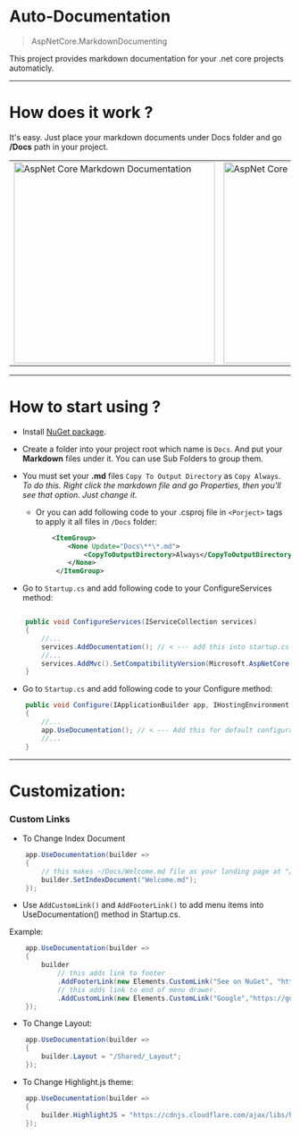 # Auto-Documentation

>AspNetCore.MarkdownDocumenting

This project provides markdown documentation for your .net core projects automaticly.


<hr />

# How does it work ?

It's easy. Just place your markdown documents under Docs folder and go **/Docs** path in your project.

<table> 
<tr>
<td><img width="360" src="https://github.com/enisn/MarkdownDocumenting/blob/master/images/screen_01.PNG?raw=true" alt="AspNet Core Markdown Documentation" /> </td>
<td> <img width="360" src="https://github.com/enisn/MarkdownDocumenting/blob/master/images/screen_00.PNG?raw=true" alt="AspNet Core Markdown Documentation"> </td>
</tr>
</table>


* * *

# How to start using ?

- Install [NuGet package](https://www.nuget.org/packages/AspNetCore.MarkdownDocumenting/).

- Create a folder into your project root which name is `Docs`. And put your **Markdown** files under it. You can use Sub Folders to group them.

- You must set your **.md** files `Copy To Output Directory` as `Copy Always`. *To do this. Right click the markdown file and go Properties, then you'll see that option. Just change it.*

    - Or you can add following code to your .csproj file in `<Porject>` tags to apply it all files in `/Docs` folder:
        ```xml
            <ItemGroup>
                <None Update="Docs\**\*.md">
                    <CopyToOutputDirectory>Always</CopyToOutputDirectory>
                </None>
             </ItemGroup>
        ```

- Go to `Startup.cs` and add following code to your ConfigureServices method:
    
```csharp

    public void ConfigureServices(IServiceCollection services)
    {
        //...
        services.AddDocumentation(); // < --- add this into startup.cs
        //...
        services.AddMvc().SetCompatibilityVersion(Microsoft.AspNetCore.Mvc.CompatibilityVersion.Version_2_1);
    }

```

- Go to `Startup.cs` and add following code to your Configure method:

```csharp
    public void Configure(IApplicationBuilder app, IHostingEnvironment env)
    {
        //...
        app.UseDocumentation(); // < --- Add this for default configuration.
        //...
    }
```


* * *

# Customization:

### Custom Links

- To Change Index Document

```csharp
    app.UseDocumentation(builder =>
    {
        // this makes ~/Docs/Welcome.md file as your landing page at "/" and "/Docs"
        builder.SetIndexDocument("Welcome.md");   
    });
```

- Use `AddCustomLink()` and `AddFooterLink()` to add menu items into UseDocumentation() method in Startup.cs.

 Example:

```csharp
    app.UseDocumentation(builder =>
    {
        builder
            // this adds link to footer
            .AddFooterLink(new Elements.CustomLink("See on NuGet", "https://www.nuget.org/packages/AspNetCore.MarkdownDocumenting/"))
            // this adds link to end of menu drawer.
            .AddCustomLink(new Elements.CustomLink("Google","https://google.com1"));
    });
```



- To Change Layout:

```csharp
    app.UseDocumentation(builder =>
    {
        builder.Layout = "/Shared/_Layout";
    });
```

- To Change Highlight.js theme:

```csharp
    app.UseDocumentation(builder =>
    {
        builder.HighlightJS = "https://cdnjs.cloudflare.com/ajax/libs/highlight.js/9.13.1/styles/vs2015.min.css";   
    });
```



